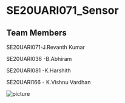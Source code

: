 # SE20UARI071_Sensor

## Team Members

SE20UARI071-J.Revanth Kumar

SE20UARI036 -B.Abhiram

SE20UARI081 -K.Harshith

SE20UARI166 - K.Vishnu Vardhan

![picture]([https://www.google.com/url?sa=i&url=https%3A%2F%2Fwww.amazon.in%2FRobodo-Electronics-DHT11-Temperature-Raspberry%2Fdp%2FB00BOMEO5U&psig=AOvVaw3dS_iv29wZTqPbS5O61zFX&ust=1695963117954000&source=images&cd=vfe&opi=89978449&ved=0CBEQjRxqFwoTCJDw3IvBzIEDFQAAAAAdAAAAABAR](https://m.media-amazon.com/images/I/61igxVmE4VL._AC_UF1000,1000_QL80_.jpg)https://m.media-amazon.com/images/I/61igxVmE4VL._AC_UF1000,1000_QL80_.jpg)
